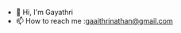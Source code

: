 - 👋 Hi, I'm Gayathri
- 📫 How to reach me :gaaithrinathan@gmail.com

<!---
gaaithri/gaaithri is a ✨ special ✨ repository because its `README.md` (this file) appears on your GitHub profile.
You can click the Preview link to take a look at your changes.
--->
